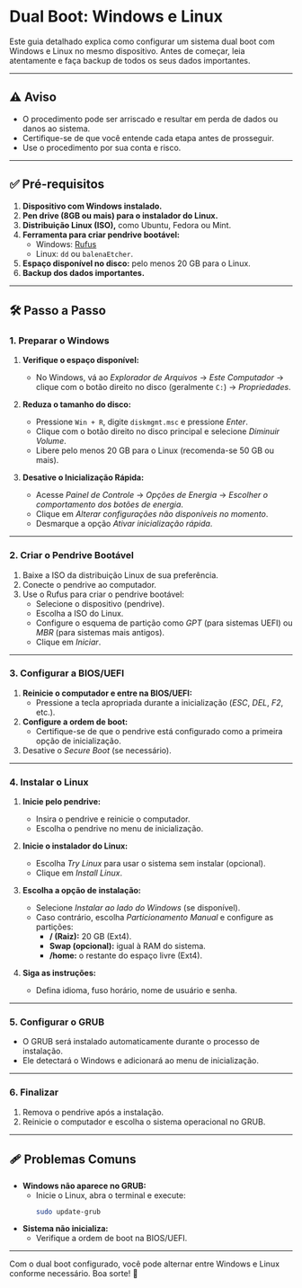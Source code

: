 # Dual Boot: Windows e Linux  

Este guia detalhado explica como configurar um sistema dual boot com Windows e Linux no mesmo dispositivo. Antes de começar, leia atentamente e faça backup de todos os seus dados importantes.

---

## ⚠️ Aviso  
- O procedimento pode ser arriscado e resultar em perda de dados ou danos ao sistema.  
- Certifique-se de que você entende cada etapa antes de prosseguir.  
- Use o procedimento por sua conta e risco.

---

## ✅ Pré-requisitos  

1. **Dispositivo com Windows instalado.**  
2. **Pen drive (8GB ou mais) para o instalador do Linux.**  
3. **Distribuição Linux (ISO),** como Ubuntu, Fedora ou Mint.  
4. **Ferramenta para criar pendrive bootável:**  
   - Windows: [Rufus](https://rufus.ie)  
   - Linux: `dd` ou `balenaEtcher`.  
5. **Espaço disponível no disco:** pelo menos 20 GB para o Linux.  
6. **Backup dos dados importantes.**  

---

## 🛠️ Passo a Passo  

### 1. Preparar o Windows  
1. **Verifique o espaço disponível:**  
   - No Windows, vá ao *Explorador de Arquivos* → *Este Computador* → clique com o botão direito no disco (geralmente `C:`) → *Propriedades*.  

2. **Reduza o tamanho do disco:**  
   - Pressione `Win + R`, digite `diskmgmt.msc` e pressione *Enter*.  
   - Clique com o botão direito no disco principal e selecione *Diminuir Volume*.  
   - Libere pelo menos 20 GB para o Linux (recomenda-se 50 GB ou mais).  

3. **Desative o Inicialização Rápida:**  
   - Acesse *Painel de Controle* → *Opções de Energia* → *Escolher o comportamento dos botões de energia*.  
   - Clique em *Alterar configurações não disponíveis no momento*.  
   - Desmarque a opção *Ativar inicialização rápida*.  

---

### 2. Criar o Pendrive Bootável  
1. Baixe a ISO da distribuição Linux de sua preferência.  
2. Conecte o pendrive ao computador.  
3. Use o Rufus para criar o pendrive bootável:  
   - Selecione o dispositivo (pendrive).  
   - Escolha a ISO do Linux.  
   - Configure o esquema de partição como *GPT* (para sistemas UEFI) ou *MBR* (para sistemas mais antigos).  
   - Clique em *Iniciar*.  

---

### 3. Configurar a BIOS/UEFI  
1. **Reinicie o computador e entre na BIOS/UEFI:**  
   - Pressione a tecla apropriada durante a inicialização (*ESC*, *DEL*, *F2*, etc.).  
2. **Configure a ordem de boot:**  
   - Certifique-se de que o pendrive está configurado como a primeira opção de inicialização.  
3. Desative o *Secure Boot* (se necessário).  

---

### 4. Instalar o Linux  
1. **Inicie pelo pendrive:**  
   - Insira o pendrive e reinicie o computador.  
   - Escolha o pendrive no menu de inicialização.  

2. **Inicie o instalador do Linux:**  
   - Escolha *Try Linux* para usar o sistema sem instalar (opcional).  
   - Clique em *Install Linux*.  

3. **Escolha a opção de instalação:**  
   - Selecione *Instalar ao lado do Windows* (se disponível).  
   - Caso contrário, escolha *Particionamento Manual* e configure as partições:  
     - **/ (Raiz):** 20 GB (Ext4).  
     - **Swap (opcional):** igual à RAM do sistema.  
     - **/home:** o restante do espaço livre (Ext4).  

4. **Siga as instruções:**  
   - Defina idioma, fuso horário, nome de usuário e senha.  

---

### 5. Configurar o GRUB  
- O GRUB será instalado automaticamente durante o processo de instalação.  
- Ele detectará o Windows e adicionará ao menu de inicialização.  

---

### 6. Finalizar  
1. Remova o pendrive após a instalação.  
2. Reinicie o computador e escolha o sistema operacional no GRUB.  

---

## 🩹 Problemas Comuns  
- **Windows não aparece no GRUB:**  
  - Inicie o Linux, abra o terminal e execute:  
    ```bash
    sudo update-grub
    ```  
- **Sistema não inicializa:**  
  - Verifique a ordem de boot na BIOS/UEFI.  

---

Com o dual boot configurado, você pode alternar entre Windows e Linux conforme necessário. Boa sorte! 🎉
